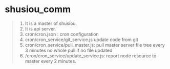 # shusiou_comm

>1. It is a master of shusiou.
>2. It is api server. 
>3. cron/cron.json : cron configuration
>4. cron/cron_service/git_service.js update code from git 
>5. cron/cron_service/pull_master.js: pull master server file tree every 3 minutes 
   no whole pull if no file updated
>6. /cron/cron_service/update_service.js: report node resource to master every 2 minutes.
